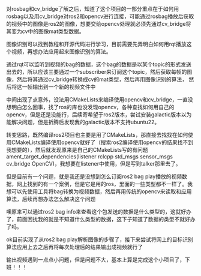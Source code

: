 对rosbag和cv_bridge了解之后，知道了这个项目的一部分重点在于如何用rosbag以及用cv_bridge对ros2和opencv进行连接，可能通过rosbag播放后获取的视频中的图像是ros2的图像，想要交给opencv处理就必须先通过cv_bridge将其变为cv中的图像mat类型数据。

图像识别可以找到教程和开源代码进行学习，目前需要先弄明白如何用rqt播放这个视频，再想办法应用起来图像识别的算法。

通过rqt可以监听到视频的bag的数据，这个bag的数据是以某个topic的形式发送出去的，所以应该三要通过一个subscriber来订阅这个topic，然后获取每帧的图像，然后将其通过cv_bridge转换成cv的mat类型，然后再用图像识别的算法， 然后将这一帧输出到一个新的视频文件中

中间出现了点意外，没法用CMakeLists来编译使用opencv和cv_bridge，一直没想明白怎么回事，找了ros的库也没发现opencv，各种查找如何用自己的opencv，但是还是没能行，后续寄希望于ros2版本，尝试安装galactic版本以为能解决问题，但是折腾后发现我的galactic版本不支持ubuntu22。

转变思路，既然编译ros2项目也主要是用了CMakeLists，那直接去找找在如何使用CMakeLists编译使用opencv就好了（搜索ros2编译使用opencv的结果找不到我想要的），然后就发现原来是自己的CMakeLists写的有问题
ament_target_dependencies(listener rclcpp std_msgs sensor_msgs cv_bridge OpenCV)，我想要在listener中使用，但是写到talker那里去了。

但是目前有一个问题，就是我还是没想到怎么订阅ros2 bag play播放的视频数据，网上找到的有一个案例，但是它是用的ros，里面的一些类型都不一样了。我想可以先使用工具将bag转换为视频数据，然后再用传统的opencv来读取和应用算法，后续再想办法怎么解决这个问题

噢原来可以通过ros2 bag info来查看这个包发送的数据是什么类型的，这就好办了，前面困扰我的就是不知道什么类型的数据，这下子知道了数据的类型不就好办了吗。

ok目前实现了从ros2 bag play解析图像的步骤了，接下来尝试将网上的目标识别算法应用上去之后再将每次处理后的结果输出成视频就行了

输出视频遇到一点点小问题，但是问题不大，基本上算是完成这个小项目了，下班！！！

